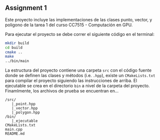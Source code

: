 ## Assignment 1

Este proyecto incluye las implementaciones de las clases punto, vector,
y poligono de la tarea 1 del curso CC7515 - Computación en GPU.

Para ejecutar el proyecto se debe correr el siguiente código en el terminal:

```bash
mkdir build
cd build
cmake ..
make
../bin/main
```

La estructura del proyecto contiene una carpeta `src` con el código fuente
donde se definen las clases y métodos (i.e. `.hpp`), existe un `CMakeLists.txt` para compilar el proyecto siguiendo las instrucciones de arriba. El ejecutable se crea en el directorio `bin` a nivel de la carpeta del
proyecto. Finamlmente, los archivos de prueba se encuentran en... 

```
/src/
   |_point.hpp
   |_vector.hpp
   |_polygon.hpp
/bin/
   |_ejecutable
CMakeLists.txt
main.cpp
README.md
```
